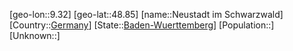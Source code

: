 ﻿---
location: [48.85,9.32]
type: City
tags:
- geo/City


SpocWebEntityId: 32866
isDeleted: false
confidential: public

---
[geo-lon::9.32]
[geo-lat::48.85]
[name::Neustadt im Schwarzwald]
[Country::[Germany](geo/Continent/Europe/Germany.md)]
[State::[Baden-Wuerttemberg](geo/Continent/Europe/Germany/Baden-Wuerttemberg.md)]
[Population::]
[Unknown::]

